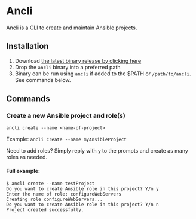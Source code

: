 # Ancli

Ancli is a CLI to create and maintain Ansible projects.

## Installation

1. Download [the latest binary release by clicking here]([https://Test](https://github.com/InderdeepBajwa/ancli/releases/download))
2. Drop the `ancli` binary into a preferred path
3. Binary can be run using `ancli` if added to the $PATH or `/path/to/ancli`. See commands below.

## Commands

### Create a new Ansible project and role(s)

`ancli create --name <name-of-project>`

Example: `ancli create --name myAnsibleProject`

Need to add roles? Simply reply with `y` to the prompts and create as many roles as needed.

#### Full example:

```console
$ ancli create --name testProject
Do you want to create Ansible role in this project? Y/n y
Enter the name of role: configureWebServers
Creating role configureWebServers...
Do you want to create Ansible role in this project? Y/n n
Project created successfully.
```